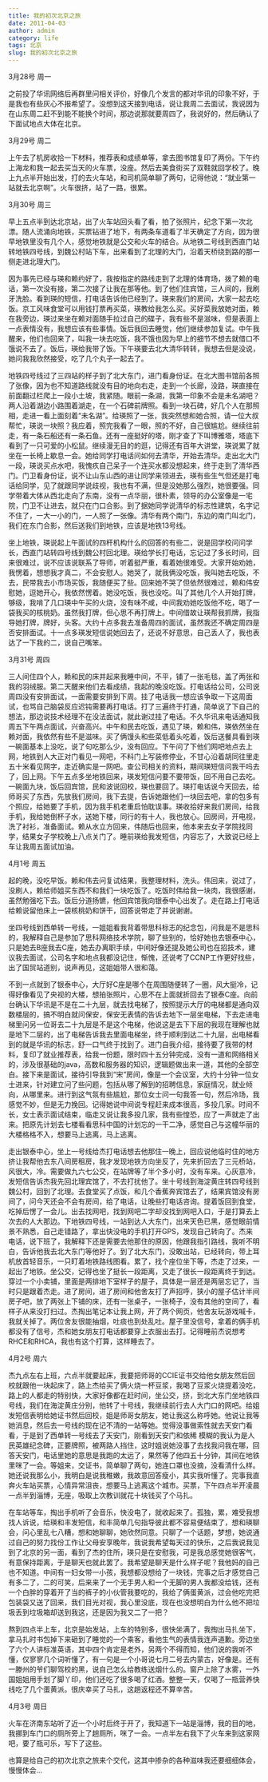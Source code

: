 ```yaml
---
title: 我的初次北京之旅
date: 2011-04-03
author: admin
category: life
tags: 北京
slug: 我的初次北京之旅
---
```


3月28号 周一

之前投了华讯网络后再群里问相关评价，好像几个发言的都对华讯的印象不好，于是我也有些灰心不报希望了。没想到这天接到电话，说让我周二去面试，我说因为在山东周二赶不到能不能换个时间，那边说那就要周四了，我说好的，然后确认了下面试地点大体在北京。

3月29号 周二

上午去了机房收拾一下材料，推荐表和成绩单等，拿去图书馆复印了两份。下午约上海龙和我一起去买当天的火车票，没座。然后去美食街买了双鞋就回学校了。晚上九点半开始出发，打的去火车站，和司机简单聊了两句，记得他说：“就业第一站就去北京啊”。火车很挤，站了一路，很累。

3月30号 周三

早上五点半到达北京站，出了火车站回头看了看，拍了张照片，纪念下第一次北漂。随人流涌向地铁，买票钻进了地下，有两条车道看了半天确定了方向，因为很早地铁里没有几个人，感觉地铁就是公交和火车的结合。从地铁二号线到西直门站转地铁四号线，到魏公村站下车，出来看到了北理的大门，沿着天桥绕到路的那一侧走进北理大门。

因为事先已经与瑛和赖约好了，我按指定的路线走到了北理的体育场，拨了赖的电话，第一次没有接，第二次接了让我在那等他。到了他们住宾馆，三人间的，我刷牙洗脸。看到瑛的短信，打电话告诉他已经到了。瑛来我们的房间，大家一起去吃饭。京工风味食堂可以用钱打票再买菜，瑛教给我怎么买。买好菜我放她对面，赖在我旁边，瑛过来坐在赖对面随手拉过自己的碟子，我有些不是滋味，但是表面上一点表情没有，我想应该有些事情。饭后我回去睡觉，他们继续参加复试。中午我醒来，他们也回来了，叫我一块去吃饭，我不饿也因为早上的细节不想去就借口不饿说不去了。饭后，瑛给我带了饭。下午瑛要去北大清华转转，我想去但是没说，她问我我欣然接受，吃了几个丸子一起去了。

地铁四号线过了三四站的样子到了北大东门，进门看身份证。在北大图书馆前各照了张像，因为也不知道路线就没有目的地向右走，走到一个长廊，没路，瑛直接在前面翻过栏爬上一段小土坡，我紧随。眼前一条湖，我第一印象不会是未名湖吧？两人沿着湖边小路围着湖走，在一个石碑前牌照。看到一块石碑，好几个人在那照相，走进一看上面刻着“未名湖”。给瑛照了一张，我突然想和她合照，请一位大叔帮忙，瑛说一块照？我应着，照完我看了一眼，照的不好，自己很尴尬。继续往前走，有一条石船还有一条石鱼。还有一座挺好的塔，刚才查了下叫博雅塔，塔底下看到了一只可爱的小松鼠。继续漫无目的的逛，记得还有百年大讲堂，瑛说累了就坐在一长椅上歇息一会。她给同学打电话问如何去清华，开始去清华。走出北大门一段，瑛说买点水吧，我愧疚自己呆子一个连买水都没想起来，终于走到了清华西门。门卫看身份证，说不让山东山西的进让同学来领进去，瑛有些生气但还是打电话给同学，见了就跟同学说歧视，我也有不满，但是没她那么强烈，她很要强。同学带着大体从西北走向了东南，没有一点华丽，很朴素，领导的办公室像是一宅院，门卫不让进去，就只在门口合影。到了据她同学说清华的标志性建筑，名字记不住了，一大一小的门，一人照了一张像。清华有两个南门，东边的南门叫北门，我们在东门合影，然后送我们到地铁，应该是地铁13号线。

坐上地铁，瑛说起上午面试的四杆机构什么的回答的有些二，说是回学校问问学长，西直门站转四号线到魏公村回北理。瑛给学长打电话，忘记过了多长时间，回来很难过，说不应该说联系了导师，听着挺严重，看着她很难受。大家开始劝她，我愣着，想想我才真二，不会安慰人。她哭了，就我俩没吃饭，我叫她去吃饭，不去，民带我去小市场买饭，我随便买了些。回来她不哭了但依然很难过，赖和伟安慰她，逗她开心，我依然愣着。她没吃饭，我也没吃。叫了其他几个人开始打牌，够级，我啃了几口瑛中午买的火烧，没有味不咸，中间我劝她吃饭他不吃，喝了一袋我买的核桃奶。虽然我打牌，但心思不再打牌上。中间借故让瑛帮我抓牌，我指导她打牌，牌好，头客。大约十点多我去准备周四的面试，虽然我还不确定周四是否安排面试。十一点多瑛发短信说她回去了，还说不好意思，自己丢人了，我也表达了一下我的二，说自己嘴笨。

3月31号 周四

三人间住四个人，赖和民的床并起来我睡中间，不平，铺了一张毛毯，盖了两张和我的羽绒服。第二天醒来他们去看成绩，我起的晚没吃饭。打电话给公司，公司说周四没有安排面试，一面需要安排到下周。挂了电话我一想应该争取一下这周面试，也骂自己脑袋反应迟钝需要再打电话。打了三遍终于打通，简单说了下自己的想法，那边说技术经理不在没法面试，就此谢过挂了电话。不久华讯来电话通知我周五下午两点面试，兴奋高兴。中午和民去吃饭，遇见了瑛，赖和伟，瑛依然坐在赖对面，我依然有些不是滋味。买了俩馒头和些菜低着头吃着，饭后送餐具看到瑛一碗面基本上没吃，说了句吃那么少，没有回应。下午问了下他们网吧地点去上网，地铁到人大正对门看见一网吧，不料门上写装修停业，不甘心沿着胡同往里走五十米看见网字，走近确实是一网吧。查公司相关的资料，期间瑛短信问我干吗去了，回上网。下午五点多坐地铁回来，瑛发短信问要不要带饭，回不用自己去吃。一碗面九块，饭后回宾馆，民和波说回校，瑛也要回了。瑛打电话说今天回去，给师哥买了东西，先放我们房间，我下去提，告诉她跟他们一块回去吧，拿的包多有个照应，给她要了手机，因为我手机老重启怕耽误事。瑛收拾好来我们房间，给我手机，我给她倒杯子水，送她下楼，同行的有十人，我也放心。回房间，开电视，洗了衬衫，准备面试。赖从水立方回来，伟随后也回来，他本来去女子学院找同学，结果女子学校晚上八点关门了。睡前瑛给我发短信，内容忘了，大致说已经上车让我周五面试加油。

4月1号 周五

起的晚，没吃早饭。赖和伟去问复试结果，我整理材料，洗头。伟回来，说过了，没刷人，赖给师姐买东西不和我们一块吃饭了。吃饭时伟给我一块肉，我很感谢，虽然勉强吃下去。饭后分道扬镳，他回宾馆我向银泰中心出发了。走在路上打电话给赖说留他床上一袋核桃奶和饼干，回答说带走了并说谢谢。

坐四号线到西单转一号线，一姐姐看我背着带思科标志的纪念包，问我是不是思科的，我解释自己是参加了思科网络技术学院，聊了些别的，恰好她也去银泰中心，只是她去B座我去C座，她去办离职手续，中间好像还提及她公司也在招技术，建议我去面试，公司名字和地点我都没记住，惭愧，还说考了CCNP工作更好找些，出了国贸站道别，说声再见，这姐姐带人很和蔼。  

不到一点就到了银泰中心，大厅好C座是哪个在周围随便转了一圈，风大挺冷，记得好像看见了央视的大楼，想拍张照片，心思不在上面就折回去了银泰C座。向前台确认下华讯是不是在二十九层，就去找电梯了，按照提示大厅的电梯都是通向双数楼层的，搞不明白就问保安，保安无表情的告诉去地下一层坐电梯，下去走进电梯里问另一位哥去二十九层是不是这个电梯，他说这是去下下层的我现在理解也就是地下二层的，出了电梯告诉我去里面电梯坐，终于顺利到达二十九层，出电梯看到的就是华讯的标志，舒一口气终于找到了。进门自我介绍，接待要了我带的材料，复印了就业推荐表，给我一份题，限时四十五分钟完成，没有一道和网络相关的，涉及很基础的java，高数和服务器的知识，逻辑题做出来一道，其他的全部空白。接下来是面试，接待引导我到“宋”房间，像是一个会议室，大约十分钟一位女士进来，针对建立问了些问题，包括从哪了解到的招聘信息，家庭情况，就业倾向，从哪里来。进行到这气氛有些尴尬，那位女士问一句我答一句，然后冷场，我感觉不妙，但是无力挽回。记得她说中间说专程赶来成本很高，多投几家。时间不长，女士表示面试结束，临走又说让我多投几家，我有些惶恐，应了一声就走了出来。把原先计划去七楼看看思科中国的计划忘的一干二净，感觉自己与这幢华丽的大楼格格不入，想要马上逃离，马上逃离。

走出银泰中心，坐上一号线给杰打电话想去他那住一晚上，回应说他临时住的地方挤让我帮他去东八间房租房，我才发现地铁方向坐反了，先来折回去了三元桥站，风很大，冷。需要做九六七公交，在站牌等了半个多小时，没有车来。心灰意冷，发短信告诉杰我先回北理宾馆了，不去打扰他了。坐十号线到海淀黄庄转四号线到魏公村，回到了北理。去食堂买了点饭，和几个香蕉奔宾馆去了，结果宾馆没有房间了，问今天还会不会有房间，给了电话，让晚些打电话咨询。提着饭回到食堂，吃掉后愣了一会儿。出去找网吧，找到网吧二字却没找到网吧入口，于是打算去上次去的人大那边。下地铁四号线，一站到达人大东门，出来天色已黑，感觉眼前情景不熟悉，自己走错路了，拿出快没电的手机打开GPS，发现自己转向了。杰来电话，说下班了，我解释下还是需要去他那住的原因，他跟我指引路线，我听不明白，告诉他我去北大东门等他好了。到了北大东门，没敢出站，已经转向，带上耳机放首轻音乐，一只盯着地铁路线图看。累了，找个座位坐下等，杰走了过来，一起出了地铁。坐公交，记得也坐了挺长一段距离，又走了很长一段距离终于到达。穿过一个小卖铺，里面是两排地下室样子的屋子，具体是一层还是两层忘记了，当时只是跟着杰走。进了房间，进了房间和他舍友打了声招呼，狭小的屋子估计半间房子吧，放了两张上下铺的床，还有一张桌子，一张椅子，没有其他的空间了，看样子从来没打扫过。杰掏出笔记本让我上网，开了两个网页，他舍友玩游戏喊卡，我就关掉了。两位舍友很能抽烟，吐痰也到处乱吐。屋子里没信号，拿着的俩手机都没有了信号，杰和她女朋友打电话都要穿上衣服出去打。记得睡前杰说想考RHCE和RHCA，我也有这个打算，这样睡去了。

4月2号 周六

杰九点左右上班，六点半就要起床，我要把师哥的CCIE证书交给他女朋友然后回校就跟他一块起床了，路上杰给买了俩火烧一杯豆浆，我喝了豆浆火烧提着没吃，路上的人都走的特别快，大家好像都在赶时间，坐公交，挤，到北大东门坐地铁四号线，我们在海淀黄庄分别，他转了十号线，我继续前行去人大门口的网吧。给姐发短信表明给她证书然后回校，姐是师哥女朋友，她让我这么称呼她。他说让我等她消息，然后去一号线的现在记不清的一站等她。觉得没事做索性就去天安门看看，于是到了西单转一号线去了天安门，刚看到天安门和依稀
模糊的我认为是人民英雄纪念碑，正要牌照，被两路人挡住，这时姐说她没事了去找我问我在哪，回答天安门，电话里她的意思是我跑的太远了，果然等了他四五十分钟，其间在地铁里咪了一会。等姐来，交证书，简单聊了两句，她连口罩也没摘，没看清什么样。她还说我那么小，我明白是说我稚嫩，我故意回答瘦小，其实我听懂了。完事我直奔火车站买票，心情异常沮丧，想要马上逃离这个城市。买票，下午四点半开凌晨一点半到淄博，无座，吸取上次教训就花十块钱买了个马扎。

在车站等车，掏出手机听了会音乐，快没电了，就收起来了。孤独，累，难受我想找人诉说，给瑛和丰发短信，和丰简单几句指导彼此都不容易便结束了，想和瑛聊会，问心里乱七八糟，想和她聊聊，她欣然同意。只聊了一个话题，梦想，她说通过自己的努力找份工作让父母安享晚年，我说我希望每天过的快乐，之后我说我见到了北京的另一面，看到了杰的住所，瑛只是在安慰我，可是我总感觉她很客气，有意保持距离，于是聊天也就此罢了。我希望是聊天是什么样子呢？我他妈的自己也不知道。中间有一妇女带一小孩，我想都没想给了一块钱，完事之后才感觉自己有多二了，二的可笑，后来来了一个无手男人和一个无脚的男人我都没给钱，还有一个白胖的穿着开了当的裤子的小伙管我要吃的，我给了俩蛋黄派，过会他吃完把包装袋又送了回来，我们目光对视，我心里没底，现在也没想明白为什么他不把垃圾丢到垃圾箱却送到我这，还是因为我又二了一把？  

熬到四点半上车，北京是始发站，上车的特别多，很快坐满了，我掏出马扎坐下，拿马扎时书包掉下来砸到了睡觉的一个乘客，看他生气的表情我连声道歉。旁边坐了六个人讲标准英语，其中四个肯定是老外，另两个不得而知，他们说的我听不懂，仅寥寥几个词听懂了，有一句是一个小哥说七月二号去内蒙古，好像是。还有一滕州的爷们聊驾校的黑，说自己怎么给教练送烟什么的。窗户上除了水雾，一外国姐姐用手划了脚丫印，他们还吃了很多喝了红酒。整整一天，仅喝了一瓶营养快线吃了几个蛋黄派。很庆幸买了马扎，这趟返程还不算辛苦。

4月3号 周日

火车在济南东站听了近一个小时后终于开了，我知道下一站是淄博，我的目的地，我挪到车门口的厕所旁上了趟厕所，咪了一会。一点半左右我下了火车来到这家网吧，要了瓶可乐，写下了这些。

也算是给自己的初次北京之旅来个交代，这其中掺杂的各种滋味我还要细细体会，慢慢体会...
